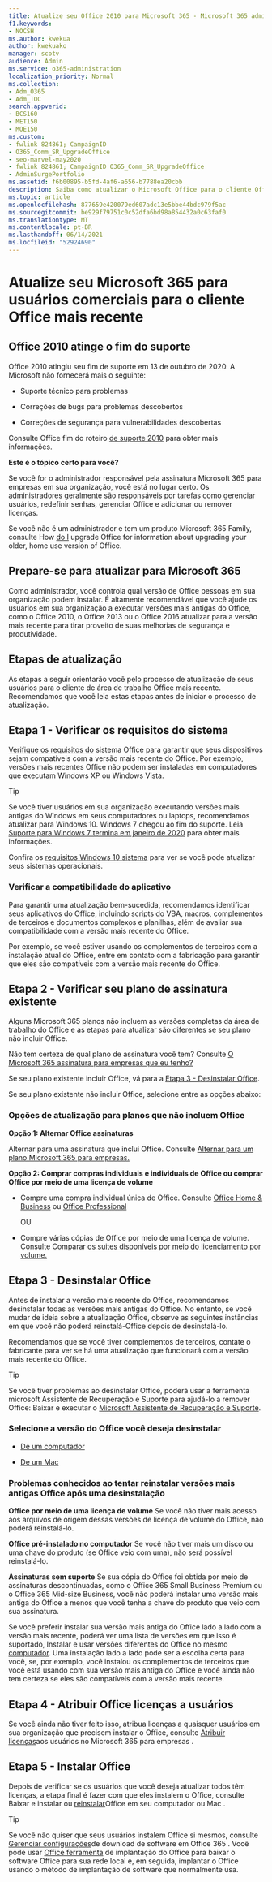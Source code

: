 ```yaml
---
title: Atualize seu Office 2010 para Microsoft 365 - Microsoft 365 administrador
f1.keywords:
- NOCSH
ms.author: kwekua
author: kwekuako
manager: scotv
audience: Admin
ms.service: o365-administration
localization_priority: Normal
ms.collection:
- Adm_O365
- Adm_TOC
search.appverid:
- BCS160
- MET150
- MOE150
ms.custom:
- fwlink 824861; CampaignID
- O365_Comm_SR_UpgradeOffice
- seo-marvel-may2020
- fwlink 824861; CampaignID O365_Comm_SR_UpgradeOffice
- AdminSurgePortfolio
ms.assetid: f6b00895-b5fd-4af6-a656-b7788ea20cbb
description: Saiba como atualizar o Microsoft Office para o cliente Office mais recente para usuários em sua organização.
ms.topic: article
ms.openlocfilehash: 877659e420079ed607adc13e5bbe44bdc979f5ac
ms.sourcegitcommit: be929f79751c0c52dfa6bd98a854432a0c63faf0
ms.translationtype: MT
ms.contentlocale: pt-BR
ms.lasthandoff: 06/14/2021
ms.locfileid: "52924690"
---
```

# <a name="upgrade-your-microsoft-365-for-business-users-to-the-latest-office-client"></a>Atualize seu Microsoft 365 para usuários comerciais para o cliente Office mais recente

## <a name="office-2010-reaches-end-of-support"></a>Office 2010 atinge o fim do suporte

Office 2010 atingiu seu fim de suporte em 13 de outubro de 2020. A Microsoft não fornecerá mais o seguinte:

- Suporte técnico para problemas

- Correções de bugs para problemas descobertos

- Correções de segurança para vulnerabilidades descobertas

Consulte Office fim do roteiro [de suporte 2010](/deployoffice/endofsupport/office-2010-end-support-roadmap) para obter mais informações.

 **Este é o tópico certo para você?**
  
 Se você for o administrador responsável pela assinatura Microsoft 365 para empresas em sua organização, você está no lugar certo. Os administradores geralmente são responsáveis por tarefas como gerenciar usuários, redefinir senhas, gerenciar Office e adicionar ou remover licenças.

 Se você não é um administrador [](https://support.microsoft.com/office/28cbc8cf-1332-4f04-9123-9b660abb629e#BKMK_OfficePlans) e tem um produto Microsoft 365 Family, consulte How [do I](https://support.microsoft.com/office/ee68f6cf-422f-464a-82ec-385f65391350) upgrade Office for information about upgrading your older, home use version of Office.

## <a name="get-ready-to-upgrade-to-microsoft-365"></a>Prepare-se para atualizar para Microsoft 365

Como administrador, você controla qual versão de Office pessoas em sua organização podem instalar. É altamente recomendável que você ajude os usuários em sua organização a executar versões mais antigas do Office, como o Office 2010, o Office 2013 ou o Office 2016 atualizar para a versão mais recente para tirar proveito de suas melhorias de segurança e produtividade.

## <a name="upgrade-steps"></a>Etapas de atualização

As etapas a seguir orientarão você pelo processo de atualização de seus usuários para o cliente de área de trabalho Office mais recente. Recomendamos que você leia estas etapas antes de iniciar o processo de atualização.
  
## <a name="step-1---check-system-requirements"></a>Etapa 1 - Verificar os requisitos do sistema

[Verifique os requisitos do](https://www.microsoft.com/microsoft-365/microsoft-365-and-office-resources) sistema Office para garantir que seus dispositivos sejam compatíveis com a versão mais recente do Office. Por exemplo, versões mais recentes Office não podem ser instaladas em computadores que executam Windows XP ou Windows Vista.
  
> [!TIP]
> Se você tiver usuários em sua organização executando versões mais antigas do Windows em seus computadores ou laptops, recomendamos atualizar para Windows 10. Windows 7 chegou ao fim do suporte. Leia [Suporte para Windows 7 termina em janeiro de 2020](https://www.microsoft.com/microsoft-365/windows/end-of-windows-7-support?rtc=1) para obter mais informações.

Confira os [requisitos Windows 10 sistema](https://www.microsoft.com/windows/windows-10-specifications) para ver se você pode atualizar seus sistemas operacionais.

### <a name="check-application-compatibility"></a>Verificar a compatibilidade do aplicativo

Para garantir uma atualização bem-sucedida, recomendamos identificar seus aplicativos do Office, incluindo scripts do VBA, macros, complementos de terceiros e documentos complexos e planilhas, além de avaliar sua compatibilidade com a versão mais recente do Office.
  
Por exemplo, se você estiver usando os complementos de terceiros com a instalação atual do Office, entre em contato com a fabricação para garantir que eles são compatíveis com a versão mais recente do Office.
  
## <a name="step-2---check-your-existing-subscription-plan"></a>Etapa 2 - Verificar seu plano de assinatura existente

Alguns Microsoft 365 planos não incluem as versões completas da área de trabalho do Office e as etapas para atualizar são diferentes se seu plano não incluir Office.
  
Não tem certeza de qual plano de assinatura você tem? Consulte [O Microsoft 365 assinatura para empresas que eu tenho?](../admin-overview/what-subscription-do-i-have.md)
  
Se seu plano existente incluir Office, vá para a [Etapa 3 - Desinstalar Office](#step-3---uninstall-office).
  
Se seu plano existente não incluir Office, selecione entre as opções abaixo:
  
### <a name="upgrade-options-for-plans-that-dont-include-office"></a>Opções de atualização para planos que não incluem Office

 **Opção 1: Alternar Office assinaturas**

Alternar para uma assinatura que inclui Office. Consulte [Alternar para um plano Microsoft 365 para empresas.](../../commerce/subscriptions/switch-to-a-different-plan.md)

**Opção 2: Comprar compras individuais e individuais de Office ou comprar Office por meio de uma licença de volume**

 - Compre uma compra individual única de Office. Consulte [Office Home &amp; Business](https://www.microsoft.com/microsoft-365/buy/compare-all-microsoft-365-products-b) ou [Office Professional](https://www.microsoft.com/microsoft-365/p/office-professional-2019/CFQ7TTC0K7C5/)

     OU

 - Compre várias cópias de Office por meio de uma licença de volume. Consulte Comparar [os suites disponíveis por meio do licenciamento por volume.](https://products.office.com/business/microsoft-office-volume-licensing-suites-comparison)

## <a name="step-3---uninstall-office"></a>Etapa 3 - Desinstalar Office

Antes de instalar a versão mais recente do Office, recomendamos desinstalar todas as versões mais antigas do Office. No entanto, se você mudar de ideia sobre a atualização Office, observe as seguintes instâncias em que você não poderá reinstalá-Office depois de desinstalá-lo.
  
Recomendamos que se você tiver complementos de terceiros, contate o fabricante para ver se há uma atualização que funcionará com a versão mais recente do Office.

> [!TIP]
> Se você tiver problemas ao desinstalar Office, poderá usar a ferramenta microsoft Assistente de Recuperação e Suporte para ajudá-lo a remover Office: Baixar e executar o [Microsoft Assistente de Recuperação e Suporte](https://go.microsoft.com/fwlink/?LinkID=2155008).

### <a name="select-the-version-of-office-you-want-to-uninstall"></a>Selecione a versão do Office você deseja desinstalar

- [De um computador](https://support.microsoft.com/office/9dd49b83-264a-477a-8fcc-2fdf5dbf61d8)

- [De um Mac](https://support.microsoft.com/office/eefa1199-5b58-43af-8a3d-b73dc1a8cae3)
  
### <a name="known-issues-trying-to-reinstall-older-versions-of-office-after-an-uninstall"></a>Problemas conhecidos ao tentar reinstalar versões mais antigas Office após uma desinstalação

 **Office por meio de uma licença de volume** Se você não tiver mais acesso aos arquivos de origem dessas versões de licença de volume do Office, não poderá reinstalá-lo.

 **Office pré-instalado no computador** Se você não tiver mais um disco ou uma chave do produto (se Office veio com uma), não será possível reinstalá-lo.

 **Assinaturas sem suporte** Se sua cópia do Office foi obtida por meio de assinaturas descontinuadas, como o Office 365 Small Business Premium ou o Office 365 Mid-size Business, você não poderá instalar uma versão mais antiga do Office a menos que você tenha a chave do produto que veio com sua assinatura.

Se você preferir instalar sua versão mais antiga do Office lado a lado com a versão mais recente, poderá ver uma lista de versões em que isso é suportado, Instalar e usar versões diferentes do Office no mesmo [computador](https://support.microsoft.com/office/6ebb44ce-18a3-43f9-a187-b78c513788bf). Uma instalação lado a lado pode ser a escolha certa para você, se, por exemplo, você instalou os complementos de terceiros que você está usando com sua versão mais antiga do Office e você ainda não tem certeza se eles são compatíveis com a versão mais recente.

## <a name="step-4---assign-office-licenses-to-users"></a>Etapa 4 - Atribuir Office licenças a usuários

Se você ainda não tiver feito isso, atribua licenças a quaisquer usuários em sua organização que precisem instalar o Office, consulte [Atribuir licenças](../manage/assign-licenses-to-users.md)aos usuários no Microsoft 365 para empresas .
  
## <a name="step-5---install-office"></a>Etapa 5 - Instalar Office

Depois de verificar se os usuários que você deseja atualizar todos têm licenças, a etapa final é fazer com que eles instalem o Office, consulte Baixar e instalar ou [reinstalar](https://support.microsoft.com/office/4414eaaf-0478-48be-9c42-23adc4716658)Office em seu computador ou Mac .
  
> [!TIP]
> Se você não quiser que seus usuários instalem Office si mesmos, consulte [Gerenciar configurações](/DeployOffice/manage-software-download-settings-office-365)de download de software em Office 365 . Você pode usar [Office ferramenta](/DeployOffice/overview-office-deployment-tool) de implantação do Office para baixar o software Office para sua rede local e, em seguida, implantar o Office usando o método de implantação de software que normalmente usa.